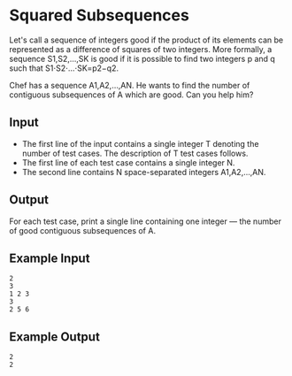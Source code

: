 # Squared Subsequences

Let's call a sequence of integers good if the product of its elements can be represented as a difference of squares of two integers. More formally, a sequence S1,S2,…,SK is good if it is possible to find two integers p and q such that S1⋅S2⋅…⋅SK=p2−q2.

Chef has a sequence A1,A2,…,AN. He wants to find the number of contiguous subsequences of A which are good. Can you help him?

## Input

- The first line of the input contains a single integer T denoting the number of test cases. The description of T test cases follows.
- The first line of each test case contains a single integer N.
- The second line contains N space-separated integers A1,A2,…,AN.

## Output

For each test case, print a single line containing one integer ― the number of good contiguous subsequences of A.

## Example Input

```
2
3
1 2 3
3
2 5 6
```

## Example Output

```
2
2
```
